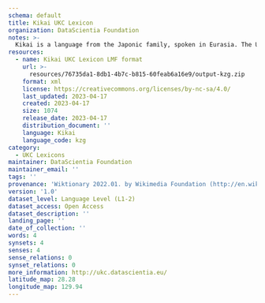 ```yaml
---
schema: default
title: Kikai UKC Lexicon
organization: DataScientia Foundation
notes: >-
  Kikai is a language from the Japonic family, spoken in Eurasia. The UKC Lexicon of Kikai is represented as a lexico-semantic network. It consists of words, word senses, synsets, as well as sense-level and synset-level relationships.
resources:
  - name: Kikai UKC Lexicon LMF format
    url: >-
      resources/76735da1-8db1-4b7c-b815-60feab6a16e9/output-kzg.zip
    format: xml
    license: https://creativecommons.org/licenses/by-nc-sa/4.0/
    last_updated: 2023-04-17
    created: 2023-04-17
    size: 1074
    release_date: 2023-04-17
    distribution_document: ''
    language: Kikai
    language_code: kzg
category:
  - UKC Lexicons
maintainer: DataScientia Foundation
maintainer_email: ''
tags: ''
provenance: 'Wiktionary 2022.01. by Wikimedia Foundation (http://en.wiktionary.org); Princeton WordNet 2.1 by Princeton University (https://wordnet.princeton.edu)'
version: '1.0'
dataset_level: Language Level (L1-2)
dataset_access: Open Access
dataset_description: ''
landing_page: ''
date_of_collection: ''
words: 4
synsets: 4
senses: 4
sense_relations: 0
synset_relations: 0
more_information: http://ukc.datascientia.eu/
latitude_map: 28.28
longitude_map: 129.94
---
```

